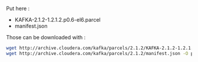 Put here : 

- KAFKA-2.1.2-1.2.1.2.p0.6-el6.parcel
- manifest.json

Those can be downloaded with :

```sh
wget http://archive.cloudera.com/kafka/parcels/2.1.2/KAFKA-2.1.2-1.2.1.2.p0.6-el6.parcel -O parcels/KAFKA/KAFKA-2.1.2-1.2.1.2.p0.6-el6.parcel
wget http://archive.cloudera.com/kafka/parcels/2.1.2/manifest.json -O parcels/KAFKA/manifest.json
```
